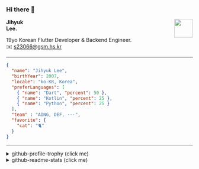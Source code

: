 ### Hi there 👋
<img src="https://github.githubassets.com/images/mona-loading-default.gif" width="50px" align="right">
</a>

**Jihyuk\
Lee.**

19yo Korean Flutter Developer & Backend Engineer.\
✉️ <s23066@gsm.hs.kr>

---

```json
{
  "name": "Jihyuk Lee",
  "birthYear": 2007,
  "locale": "ko-KR, Korea",
  "preferLanguages": [
    { "name": "Dart", "percent": 50 },
    { "name": "Kotlin", "percent": 25 },
    { "name": "Python", "percent": 25 }
  ],
  "team" : "AING, DEF, ···",
  "favorite": {
    "cat": "🐈"
  }
}
```
---
<details>
  <summary>github-profile-trophy (click me)</summary>
  
![](https://github-profile-trophy.vercel.app/?username=withJihyuk&row=1&column=8&theme=nord)
  
</details>
<details>
  <summary>github-readme-stats (click me)</summary>
  
<!--START_SECTION:waka-->
![Code Time](http://img.shields.io/badge/Code%20Time-735%20hrs%2042%20mins-blue)

![Lines of code](https://img.shields.io/badge/%EC%A0%80%EB%8A%94%20%EC%97%AC%ED%83%9C%EA%B9%8C%EC%A7%80%20-680.0%20thousand%20%EC%A4%84%EC%9D%98%20%EC%BD%94%EB%93%9C%EB%A5%BC%20%EC%9E%91%EC%84%B1%ED%96%88%EC%96%B4%EC%9A%94.-blue)

**저는 아침형 인간이에요. 🐤** 

```text
🌞 아침                     626 commits         █████░░░░░░░░░░░░░░░░░░░░   18.77 % 
🌆 낮　                     1135 commits        █████████░░░░░░░░░░░░░░░░   34.03 % 
🌃 저녁                     1243 commits        █████████░░░░░░░░░░░░░░░░   37.27 % 
🌙 밤　                     331 commits         ██░░░░░░░░░░░░░░░░░░░░░░░   09.93 % 
```


📊 **저는 이번주를 이렇게 시간을 보냈어요.** 

```text
🕑︎ Timezone: Asia/Seoul

💬 프로그래밍 언어들: 
TypeScript               3 hrs 29 mins       ████████░░░░░░░░░░░░░░░░░   30.99 % 
Dart                     2 hrs 49 mins       ██████░░░░░░░░░░░░░░░░░░░   25.15 % 
Markdown                 2 hrs 5 mins        █████░░░░░░░░░░░░░░░░░░░░   18.60 % 
YAML                     1 hr 19 mins        ███░░░░░░░░░░░░░░░░░░░░░░   11.71 % 
MDX                      45 mins             ██░░░░░░░░░░░░░░░░░░░░░░░   06.72 % 

🔥 에디터들: 
VS Code                  11 hrs 11 mins      █████████████████████████   99.45 % 
IntelliJ IDEA            3 mins              ░░░░░░░░░░░░░░░░░░░░░░░░░   00.55 % 

💻 운영 체제들: 
Mac                      11 hrs 15 mins      █████████████████████████   100.00 % 
```


 Last Updated on 25/02/2025 18:51:07 UTC
<!--END_SECTION:waka-->

</details>

</div>

